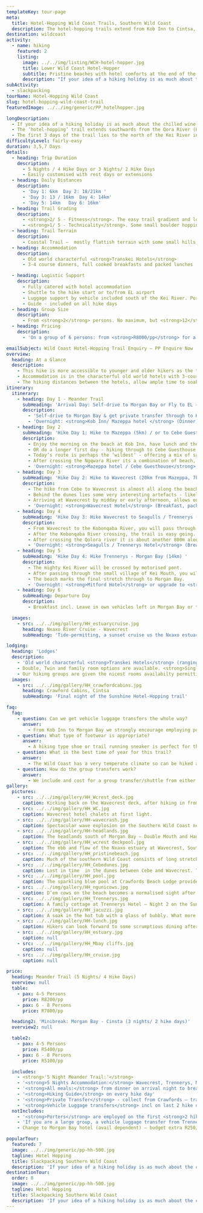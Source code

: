 ```yaml
---
templateKey: tour-page
meta:
  title: Hotel-Hopping Wild Coast Trails, Southern Wild Coast
  description: The hotel-hopping trails extend from Kob Inn to Cintsa, with 3 and 5 night trail options – the Meander, Sunshine and Minibreak. Fully catered and guided with transfers to the start. Porters can be employed north of the Kei and vehicle luggage transfers are offered from Morgan Bay.
destination: wildcoast
activity:
  - name: hiking
    featured: 2
    listing:
      image: ../../img/listing/WCH-hotel-hopper.jpg
      title: Lower Wild Coast Hotel-Hopper
      subtitle: Pristine beaches with hotel comforts at the end of the day
      description: "If your idea of a hiking holiday is as much about the chilled wine, a comfy bed and a seafood dinner, then the Lower Wild Coast Hotel-Hopping trail should be right up your alley. We can tailor the hike to your group's time constraints, from a 2 day weekend-break to a 6 night trail starting at Kob Inn and finishing at Cintsa."
subActivity:
  - slackpacking
tourName: Hotel-Hopping Wild Coast
slug: hotel-hopping-wild-coast-trail
featuredImage: ../../img/generic/PP_hotelhopper.jpg

longDescription:
  - If your idea of a hiking holiday is as much about the chilled wine, a comfy bed and a seafood dinner, then the Lower Wild Coast Hotel-Hopper is your trail.
  - The ‘hotel-hopping’ trail extends southwards from the Qora River (Kob Inn) in the north, down to the small town of Cintsa in the south. The full trail is 6 days in duration, but we offer 3 main trails which cover this stretch - two 5 night/ 4 day hikes (the Meander & Sunshine Trail) and a shorter 3 night/ 2 hike day Minibreak trail which runs from Morgan Bay to Chintsa. Our trails can be adapted as much as your leave and budget allows.
  - The first 3 days of the trail lies to the north of the Kei River in what was formerly known as the Transkei, while the last section extends along the Eastern Cape's <em>Jikeleza</em> Coastal route, north of East London.
difficultyLevel: fairly-easy
duration: 3,5,7 Days
details:
  - heading: Trip Duration
    description:
      - 5 Nights / 4 Hike Days or 3 Nights/ 2 Hike Days
      - Easily customised with rest days or extensions
  - heading: Daily Distances
    description:
      - 'Day 1: 6km  Day 2: 18/21km '
      - 'Day 3: 13 / 16km  Day 4: 14km'
      - 'Day 5: 14km   Day 6: 16km'
  - heading: Trail Grading
    description:
      - <strong>2/ 5 - Fitness</strong>. The easy trail gradient and long beach sections make this a good trail for people of moderate fitness or older/younger hikers.
      - <strong>1/ 5 - Technicality</strong>. Some small boulder hopping on rocky beach sections but no scrambling or sheer sections.
  - heading: Trail Terrain
    description:
      - Coastal Trail –  mostly flattish terrain with some small hills, long stretches of pristine beaches, secluded bays, and beautiful estuaries
  - heading: Accommodation
    description:
      - Old world characterful <strong>Transkei Hotels</strong>
      - 3-4 course dinners, full cooked breakfasts and packed lunches  provided

  - heading: Logistic Support
    description:
      - Fully catered with hotel accommodation
      - Shuttle to the hike start or to/from EL airport
      - Luggage support by vehicle included south of the Kei River. Porters arranged north of the Kei.
      - Guide - included on all hike days
  - heading: Group Size
    description:
      - From <strong>2</strong> persons. No maximum, but <strong>12</strong> persons / per transfer vehicle.
  - heading: Pricing
    description:
      - 'On a group of 6 persons: from <strong>R8000/pp</strong> for a 5 night/4 day hike'

emailSubject: Wild Coast Hotel-Hopping Trail Enquiry – PP Enquire Now
overview:
  heading: At a Glance
  description:
    - This hike is more accessible to younger and older hikers as the terrain flattens out (fewer hills) with paths running close to the beach, or along wide flat beaches.
    - Accommodation is in the characterful old world hotels with 3-course dinners (often fresh line fish and seafood if you time it right), a cooked breakfast to start your day, and a packed lunch to munch-on out on the trail. Porters can be arranged north of the Kei to take your backpack from hotel to hotel, whilst vehicle luggage transfers are possible south of Morgan’s Bay. You can therefore hike burden-free, though you need pack little more than your clothes and trail shoes on this slackpacker.
    - The hiking distances between the hotels, allow ample time to soak in the atmosphere, take a swim and a leisurely lunch along way - arriving at the next hotel by mid-afternoon. Hikers have the option of flying in / out of East London, or driving their car to the start / finish of the trail, and we'll arrange a shuttle to the other end.
itinerary:
  itinerary:
    - heading: Day 1 - Meander Trail
      subHeading: 'Arrival Day: Self-drive to Morgan Bay or Fly to EL – transfer to Kob Inn or Mazeppa'
      description:
        - 'Self-drive to Morgan Bay & get private transfer through to Kob Inn OR transfer from East London airport (approx. 3hrs).'
        - 'Overnight: <strong>Kob Inn/ Mazeppa hotel </strong> (Dinner)'
    - heading: Day 2
      subHeading: 'Hike Day 1: Hike to Mazeppa (5km) / or to Cebe Guesthouse (19km from Kob Inn)'
      description:
        - Enjoy the morning on the beach at Kob Inn, have lunch and then take an afternoon stroll to Mazeppa.
        - OR do a longer first day - hiking through to Cebe Guesthouse (19km from Kob Inn, 14.5km from Mazeppa)
        - Today’s route is perhaps the ‘wildest’ - offering a mix of sandy beaches flanked by rippled dunes one side and flat-shelved wave-cut rocks on the other; and grassy banks that pass natural springs and indigenous forests alive with birds and insects.
        - After crossing the Ngqwara River its a combination of beach, flat rocky shelves and grassy tracks before reaching the beautiful Cebe River Mouth. Flanked on both sides with thick indigenous forest, this river mouth is a truly a wild and special spot.
        - 'Overnight: <strong>Mazeppa hotel / Cebe Guesthouse</strong> (Breakfast, packed lunch & Dinner)'
    - heading: Day 3
      subHeading: 'Hike Day 2: Hike to Wavecrest (20km from Mazeppa, 7km from Cebe)'
      description:
        - The hike from Cebe to Wavecrest is almost all along the beach, passing the beautiful Bowkers Bay and around Sandy's point.
        - Behind the dunes lies some very interesting artefacts - likely meteoritic in origin.
        - Arriving at Wavecrest by midday or early afternoon, allows one to exlore this beautiful estuary. Canoes are available from the hotel or - tide-permitting - enjoy a boozy sunset cruise up the estuary.
        - 'Overnight: <strong>Wavecrest Hotel</strong> (Breakfast, packed lunch & Dinner)'
    - heading: Day 4
      subHeading: 'Hike Day 3: Hike Wavecrest to Seagulls / Trennerys (13.5km) '
      description:
        - From Wavecrest to the Kobonqaba River, you will pass through a lovely section of indigenous forest.
        - After the Kobonqaba River crossing, the trail is easy going. Look out for the last remains of the Jacaranda Shipwreck – a Greek Freighter that was wrecked in 1971 on a voyage from East London to Durban.
        - After crossing the Qolora river it is about another 800m along the beach to Seagulls hotel, or Trennerys, located on the estuary.
        - 'Overnight: <strong>Seagulls / Trennerys Hotel</strong> (Breakfast, packed lunch & Dinner)'
    - heading: Day 5
      subHeading: 'Hike Day 4: Hike Trennerys - Morgan Bay (14km) '
      description:
        - The mighty Kei River will be crossed by motorised pont.
        - After passing through the small village of Kei Mouth, you will head in the direction of the lighthouse and then back down to the rocky coast.
        - The beach marks the final stretch through to Morgan Bay.
        - 'Overnight: <strong>Mitford Hotel</strong> or upgrade to <strong>Morgan bay hotel</strong> avail permitting (Breakfast, packed lunch & Dinner)'
    - heading: Day 6
      subHeading: Departure Day
      description:
        - Breakfast incl. Leave in own vehicles left in Morgan Bay or transfer provided back to EL airport.

  images:
    - src: ../../img/gallery/HH_estuarycruise.jpg
      heading: Nxaxo River Cruise - Wavecrest
      subHeading: 'Tide-permitting, a sunset cruise us the Nxaxo estuary, offers the perfect tonic to the end of good days hike.'

lodging:
  heading: 'Lodges'
  description:
    - 'Old world characterful <strong>Transkei Hotels</strong> (ranging from 3-4 Star): 3-4 course dinners, full cooked breakfasts and packed lunches all provided.'
    - Double, Twin and family room options are available. <strong>Single supplement</strong> will apply if you specifically request your own room.
    - Our hiking groups are given the nicest rooms availabilty permitting, but there are upgrade options available at some of the hotels - on request.
  images:
    - src: ../../img/gallery/HH_crawfordcabins.jpg
      heading: Crawford Cabins, Cintsa
      subHeading: 'Final night of the Sunshine Hotel-Hopping trail'

faq:
  faq:
    - question: Can we get vehicle luggage transfers the whole way?
      answer:
        - From Kob Inn to Morgan Bay we strongly encourage employing porters for the local income earning opportunity it provides. From Morgan Bay to Cintsa, vehicle luggage transfers are included in your tour price. Porters need to be pre-arranged with us but they get paid directly.
    - question: What type of footwear is appropriate?
      answer:
        - A hiking type shoe or trail running sneaker is perfect for this trail.
    - question: What is the best time of year for this trail?
      answer:
        - The Wild Coast has a very temperate climate so can be hiked all year round, but from about March through to November tend to be more stable months with less rainfall. If possible, it is best to try avoid the busy school holiday periods. Peak period rates will apply during Dec/ Jan holidays. Winter months offer a wonderful and stable climate for hiking and the annual sardine run brings with it game fish, schools of dolphin, and pelagic birds - a great time to hike along this coastline.
    - question: How do the group transfers work?
      answer:
        - We include and cost for a group transfer/shuttle from either the end point of the hike to the start (usually done at the beginning so you hike back to your vehicle) OR return airport transfers (to/from East London airport). Groups need to co-ordinate their flight arrival times. On larger groups, it is possible to do multiple transfers but you will pay for the additional transfers required. It is also possible to collect some of the group from the airport and the rest from the hike end-point, but  additional 'detour' charges will apply.
gallery:
  pictures:
    - src: ../../img/gallery/HH_Wcrest_deck.jpg
      caption: Kicking back on the Wavecrest deck, after hiking in from Mazeppa.
    - src: ../../img/gallery/HH_WC.jpg
      caption: Wavecrest hotel chalets at first light.
    - src: ../../img/gallery/HH-wavecrash.jpg
      caption: Spectacular wave explosion on the Southern Wild Coast near Haga Haga
    - src: ../../img/gallery/HH-headlands.jpg
      caption: The headlands south of Morgan Bay – Double Mouth and Haga Haga lie beyond.
    - src: ../../img/gallery/HH_wcrest deckpool.jpg
      caption: The ebb and flow of the Nxaxo estuary at Wavecrest, Southern Wild Coast.
    - src: ../../img/gallery/HH_pristinebeach.jpg
      caption: Much of the southern Wild Coast consists of long stretches of beach – perfect for breaking out a gallop or easy walking especially on an outgoing tide.
    - src: ../../img/gallery/HH_Cebedunes.jpg
      caption: Lost in time  in the dunes between Cebe and Wavecrest. There are also some most interesting geological finds here.
    - src: ../../img/gallery/HH_pool.jpg
      caption: The sparkling blue pool at Crawfords Beach Lodge provides just the medicine for weary limbs
    - src: ../../img/gallery/HH_ngunicows.jpg
      caption: D’em cows on the beach becomes a normalised sight after a few days on the Lower Wild Coast Hotel-Hopping trail
    - src: ../../img/gallery/HH_Trennerys.jpg
      caption: A family cottage at Trennerys Hotel – Night 2 on the Sunshine Hotel-Hopping Trail.
    - src: ../../img/gallery/HH_jacuzzi.jpg
      caption: A soak in the hot tub with a glass of bubbly. What more could a girl want.
    - src: ../../img/gallery/HH-lunch.jpg
      caption: Hikers can look forward to some scrumptious dining after a day on the trail. Open air dining.
    - src: ../../img/gallery/HH_estuary.jpg
      caption: null
    - src: ../../img/gallery/HH_Mbay cliffs.jpg
      caption: null
    - src: ../../img/gallery/HH_cruise.jpg
      caption: null

price:
  heading: Meander Trail (5 Nights/ 4 Hike Days)
  overview: null
  table:
    - pax: 4-5 Persons
      price: R8200/pp
    - pax: 6 - 8 Persons
      price: R7800/pp

  heading2: 'Minibreak: Morgan Bay - Cinsta (3 nights/ 2 hike days)'
  overview2: null

  table2:
    - pax: 4-5 Persons
      price: R5400/pp
    - pax: 6 - 8 Persons
      price: R5100/pp

  includes:
    - <strong>'5 Night Meander Trail:'</strong>
    - '<strong>5 Nights Accommodation:</strong> Wavecrest, Trennerys, Mitford Lodge, Haga Haga & Crawfords'
    - '<strong>All meals:</strong> from dinner on arrival night to breakfast on departure day (5 Breakfasts, 4 Packed Lunches and 5 Dinners).'
    - '<strong>Hiking Guide</strong> on every hike day'
    - '<strong>Private Transfer</strong> - collect from Crawfords – transfer to Wavecrest (for self-drives) OR return airport transfers if flying into/out of East London'
    - '<strong>Vehicle Luggage transfers</strong> incl on last 2 hike days: Morgan Bay to Haga & Haga to Crawfords'
  notIncludes:
    - '<strong>Porters</strong> are employed on the first <strong>2 hikes day</strong>. We must pre-book the porters, but porters are paid directly – budget  R200 - R250/porter/per day'
    - 'If you are a large group, a vehicle luggage transfer from Trennerys - Morgan Bay - R1100/transfer.'
    - Change to Morgan Bay hotel (avail dependent) – budget extra R250/pp

popularTour:
  featured: 7
  image: ../../img/generic/pp-hh-500.jpg
  tagline: Hotel Hopping
  title: Slackpacking Southern Wild Coast
  description: 'If your idea of a hiking holiday is as much about the chilled wine, comfy bed and seafood dinner, then look no further than the Lower Wild Coast Hotel-Hopping trails. Starting at Kob Inn and finishing at Cintsa, we have 3-7 night options.'
destinationTour:
  order: 8
  image: ../../img/generic/pp-hh-500.jpg
  tagline: Hotel Hopping
  title: Slackpacking Southern Wild Coast
  description: 'If your idea of a hiking holiday is as much about the chilled wine, comfy bed and seafood dinner, then look no further than the Lower Wild Coast Hotel-Hopping trails. Starting at Kob Inn and finishing at Cintsa, we have 3-7 night options.'
---
```

